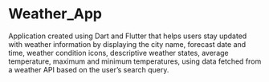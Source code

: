 # Weather_App
Application created using Dart and Flutter that helps users stay updated with weather information by displaying the city name, forecast date and time, weather condition icons, descriptive weather states, average temperature, maximum and minimum temperatures, using data fetched from a weather API based on the user’s search query.
